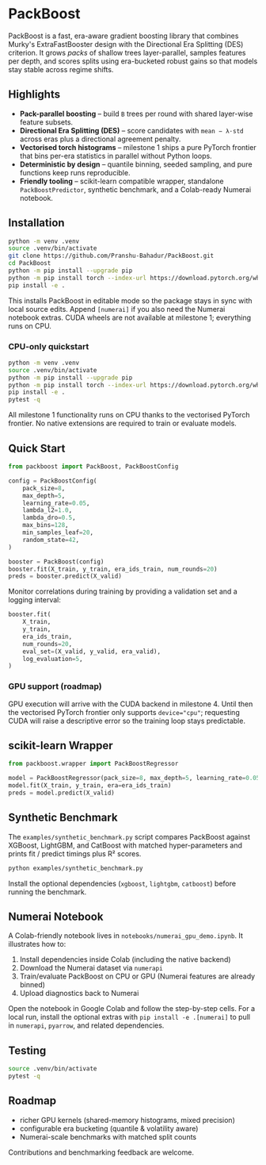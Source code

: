 # PackBoost

PackBoost is a fast, era-aware gradient boosting library that combines Murky's
ExtraFastBooster design with the Directional Era Splitting (DES) criterion.
It grows *packs* of shallow trees layer-parallel, samples features per depth,
and scores splits using era-bucketed robust gains so that models stay stable
across regime shifts.

## Highlights

- **Pack-parallel boosting** – build `B` trees per round with shared layer-wise
  feature subsets.
- **Directional Era Splitting (DES)** – score candidates with
  `mean − λ·std` across eras plus a directional agreement penalty.
- **Vectorised torch histograms** – milestone 1 ships a pure PyTorch frontier
  that bins per-era statistics in parallel without Python loops.
- **Deterministic by design** – quantile binning, seeded sampling, and pure
  functions keep runs reproducible.
- **Friendly tooling** – scikit-learn compatible wrapper, standalone
  `PackBoostPredictor`, synthetic benchmark, and a Colab-ready Numerai notebook.

## Installation

```bash
python -m venv .venv
source .venv/bin/activate
git clone https://github.com/Pranshu-Bahadur/PackBoost.git
cd PackBoost
python -m pip install --upgrade pip
python -m pip install torch --index-url https://download.pytorch.org/whl/cpu
pip install -e .
```

This installs PackBoost in editable mode so the package stays in sync with local
source edits. Append `[numerai]` if you also need the Numerai notebook extras.
CUDA wheels are not available at milestone 1; everything runs on CPU.

### CPU-only quickstart

```bash
python -m venv .venv
source .venv/bin/activate
python -m pip install --upgrade pip
python -m pip install torch --index-url https://download.pytorch.org/whl/cpu
pip install -e .
pytest -q
```

All milestone 1 functionality runs on CPU thanks to the vectorised PyTorch
frontier. No native extensions are required to train or evaluate models.

## Quick Start

```python
from packboost import PackBoost, PackBoostConfig

config = PackBoostConfig(
    pack_size=8,
    max_depth=5,
    learning_rate=0.05,
    lambda_l2=1.0,
    lambda_dro=0.5,
    max_bins=128,
    min_samples_leaf=20,
    random_state=42,
)

booster = PackBoost(config)
booster.fit(X_train, y_train, era_ids_train, num_rounds=20)
preds = booster.predict(X_valid)
```

Monitor correlations during training by providing a validation set and a logging interval:

```python
booster.fit(
    X_train,
    y_train,
    era_ids_train,
    num_rounds=20,
    eval_set=(X_valid, y_valid, era_valid),
    log_evaluation=5,
)
```

### GPU support (roadmap)

GPU execution will arrive with the CUDA backend in milestone 4. Until then the
vectorised PyTorch frontier only supports `device="cpu"`; requesting CUDA will
raise a descriptive error so the training loop stays predictable.

## scikit-learn Wrapper

```python
from packboost.wrapper import PackBoostRegressor

model = PackBoostRegressor(pack_size=8, max_depth=5, learning_rate=0.05)
model.fit(X_train, y_train, era=era_ids_train)
preds = model.predict(X_valid)
```

## Synthetic Benchmark

The `examples/synthetic_benchmark.py` script compares PackBoost against
XGBoost, LightGBM, and CatBoost with matched hyper-parameters and prints fit /
predict timings plus R² scores.

```bash
python examples/synthetic_benchmark.py
```

Install the optional dependencies (`xgboost`, `lightgbm`, `catboost`) before
running the benchmark.

## Numerai Notebook

A Colab-friendly notebook lives in `notebooks/numerai_gpu_demo.ipynb`. It
illustrates how to:

1. Install dependencies inside Colab (including the native backend)
2. Download the Numerai dataset via `numerapi`
3. Train/evaluate PackBoost on CPU or GPU (Numerai features are already binned)
4. Upload diagnostics back to Numerai

Open the notebook in Google Colab and follow the step-by-step cells. For a local
run, install the optional extras with `pip install -e .[numerai]` to pull in
`numerapi`, `pyarrow`, and related dependencies.

## Testing

```bash
source .venv/bin/activate
pytest -q
```

## Roadmap

- richer GPU kernels (shared-memory histograms, mixed precision)
- configurable era bucketing (quantile & volatility aware)
- Numerai-scale benchmarks with matched split counts

Contributions and benchmarking feedback are welcome.
